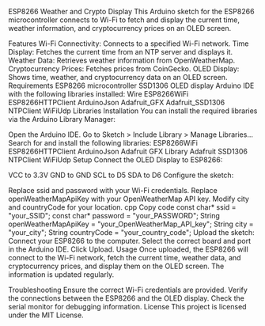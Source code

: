 ESP8266 Weather and Crypto Display
This Arduino sketch for the ESP8266 microcontroller connects to Wi-Fi to fetch and display the current time, weather information, and cryptocurrency prices on an OLED screen.

Features
Wi-Fi Connectivity: Connects to a specified Wi-Fi network.
Time Display: Fetches the current time from an NTP server and displays it.
Weather Data: Retrieves weather information from OpenWeatherMap.
Cryptocurrency Prices: Fetches prices from CoinGecko.
OLED Display: Shows time, weather, and cryptocurrency data on an OLED screen.
Requirements
ESP8266 microcontroller
SSD1306 OLED display
Arduino IDE with the following libraries installed:
Wire
ESP8266WiFi
ESP8266HTTPClient
ArduinoJson
Adafruit_GFX
Adafruit_SSD1306
NTPClient
WiFiUdp
Libraries Installation
You can install the required libraries via the Arduino Library Manager:

Open the Arduino IDE.
Go to Sketch > Include Library > Manage Libraries...
Search for and install the following libraries:
ESP8266WiFi
ESP8266HTTPClient
ArduinoJson
Adafruit GFX Library
Adafruit SSD1306
NTPClient
WiFiUdp
Setup
Connect the OLED Display to ESP8266:

VCC to 3.3V
GND to GND
SCL to D5
SDA to D6
Configure the sketch:

Replace ssid and password with your Wi-Fi credentials.
Replace openWeatherMapApiKey with your OpenWeatherMap API key.
Modify city and countryCode for your location.
cpp
Copy code
const char* ssid = "your_SSID";
const char* password = "your_PASSWORD";
String openWeatherMapApiKey = "your_OpenWeatherMap_API_key";
String city = "your_city";
String countryCode = "your_country_code";
Upload the sketch:
Connect your ESP8266 to the computer.
Select the correct board and port in the Arduino IDE.
Click Upload.
Usage
Once uploaded, the ESP8266 will connect to the Wi-Fi network, fetch the current time, weather data, and cryptocurrency prices, and display them on the OLED screen. The information is updated regularly.

Troubleshooting
Ensure the correct Wi-Fi credentials are provided.
Verify the connections between the ESP8266 and the OLED display.
Check the serial monitor for debugging information.
License
This project is licensed under the MIT License.
